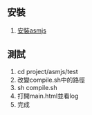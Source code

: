 ## 安裝
1. [安裝asmjs](https://kripken.github.io/emscripten-site/index.html)

## 測試
1. cd project/asmjs/test
1. 改變compile.sh中的路徑
1. sh compile.sh
1. 打開main.html並看log
1. 完成